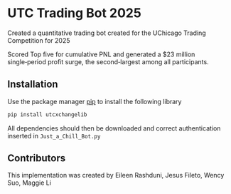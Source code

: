 # UTC Trading Bot 2025 
Created a quantitative trading bot created for the UChicago Trading Competition for 2025

Scored Top five for cumulative PNL and generated a $23 million single‑period profit surge, the second‑largest among all participants. 


## Installation

Use the package manager [pip](https://pip.pypa.io/en/stable/) to install the following library
```bash
pip install utcxchangelib
```

All dependencies should then be downloaded and correct authentication inserted in `Just_a_Chill_Bot.py`

## Contributors

This implementation was created by Eileen Rashduni, Jesus Fileto, Wency Suo, Maggie Li
